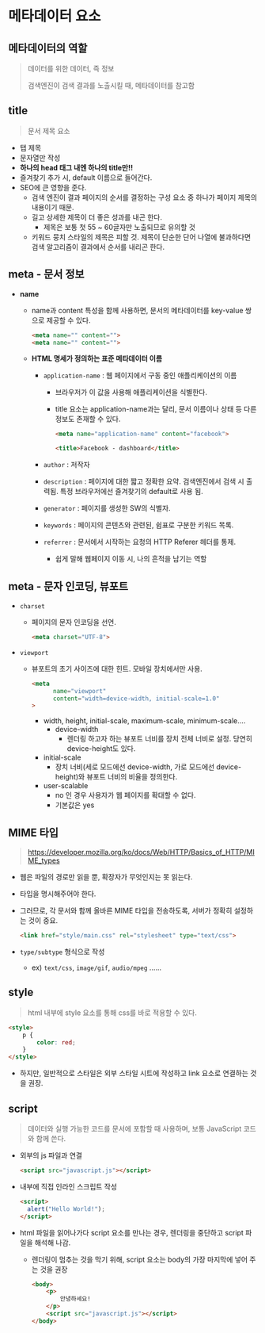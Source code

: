 # 메타데이터 요소



## 메타데이터의 역할

> 데이터를 위한 데이터, 즉 정보
>
> 검색엔진이 검색 결과를 노출시킬 때, 메타데이터를 참고함



## title

> 문서 제목 요소

- 탭 제목
- 문자열만 작성
- **하나의 head 태그 내엔 하나의 title만!!**
- 즐겨찾기 추가 시, default 이름으로 들어간다.
- SEO에 큰 영향을 준다.
  - 검색 엔진이 결과 페이지의 순서를 결정하는 구성 요소 중 하나가 페이지 제목의 내용이기 때문.
  - 길고 상세한 제목이 더 좋은 성과를 내곤 한다.
    - 제목은 보통 첫 55 ~ 60글자만 노출되므로 유의할 것
  - 키워드 뭉치 스타일의 제목은 피할 것. 제목이 단순한 단어 나열에 불과하다면 검색 알고리즘이 결과에서 순서를 내리곤 한다.



## meta - 문서 정보

- **name**

  - name과 content 특성을 함께 사용하면, 문서의 메타데이터를 key-value 쌍으로 제공할 수 있다.

    ```html
    <meta name="" content="">
    <meta name="" content="">
    ```

  - **HTML 명세가 정의하는 표준 메타데이터 이름**

    - `application-name` : 웹 페이지에서 구동 중인 애플리케이션의 이름

      - 브라우저가 이 값을 사용해 애플리케이션을 식별한다.

      - title 요소는 application-name과는 달리, 문서 이름이나 상태 등 다른 정보도 존재할 수 있다.

        ```html
        <meta name="application-name" content="facebook">
        
        <title>Facebook - dashboard</title>
        ```

    - `author` : 저작자

    - `description` : 페이지에 대한 짧고 정확한 요약. 검색엔진에서 검색 시 출력됨. 특정 브라우저에선 즐겨찾기의 default로 사용 됨.

    - `generator` : 페이지를 생성한 SW의 식별자.

    - `keywords` : 페이지의 콘텐츠와 관련된, 쉼표로 구분한 키워드 목록.

    - `referrer` : 문서에서 시작하는 요청의 HTTP Referer 헤더를 통제. 

      - 쉽게 말해 웹페이지 이동 시, 나의 흔적을 남기는 역할



## meta - 문자 인코딩, 뷰포트

- `charset`

  - 페이지의 문자 인코딩을 선언.

    ```html
    <meta charset="UTF-8">
    ```

- `viewport`

  - 뷰포트의 초기 사이즈에 대한 힌트. 모바일 장치에서만 사용.

    ```html
    <meta
          name="viewport"
          content="width=device-width, initial-scale=1.0"
    >
    ```

    - width, height, initial-scale, maximum-scale, minimum-scale....
      - device-width
        - 렌더링 하고자 하는 뷰포트 너비를 장치 전체 너비로 설정. 당연히 device-height도 있다.
    - initial-scale
      - 장치 너비(세로 모드에선 device-width, 가로 모드에선 device-height)와 뷰포트 너비의 비율을 정의한다.
    - user-scalable
      - no 인 경우 사용자가 웹 페이지를 확대할 수 없다.
      - 기본값은 yes



## MIME 타입

> https://developer.mozilla.org/ko/docs/Web/HTTP/Basics_of_HTTP/MIME_types

- 웹은 파일의 경로만 읽을 뿐, 확장자가 무엇인지는 못 읽는다.

- 타입을 명시해주어야 한다.

- 그러므로, 각 문서와 함께 올바른 MIME 타입을 전송하도록, 서버가 정확히 설정하는 것이 중요.

  ```html
  <link href="style/main.css" rel="stylesheet" type="text/css">
  ```

- `type/subtype` 형식으로 작성

  - ex) `text/css`, `image/gif`, `audio/mpeg` ......



## style

> html 내부에 style 요소를 통해 css를 바로 적용할 수 있다.

```html
<style>
    p {
        color: red;
    }
</style>
```

- 하지만, 일반적으로 스타일은 외부 스타일 시트에 작성하고 link 요소로 연결하는 것을 권장.



## script

> 데이터와 실행 가능한 코드를 문서에 포함할 때 사용하며, 보통 JavaScript 코드와 함께 쓴다.

- 외부의 js 파일과 연결

  ```html
  <script src="javascript.js"></script>
  ```

- 내부에 직접 인라인 스크립트 작성

  ```html
  <script>
  	alert("Hello World!");
  </script>
  ```

- html 파일을 읽어나가다 script 요소를 만나는 경우, 렌더링을 중단하고 script 파일을 해석해 나감.

  - 렌더링이 멈추는 것을 막기 위해, script 요소는 body의 가장 마지막에 넣어 주는 것을 권장

    ```html
    <body>
        <p>
            안녕하세요!
        </p>
        <script src="javascript.js"></script>
    </body>
    ```


